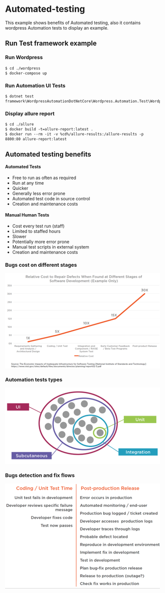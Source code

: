 # Automated-testing
This example shows benefits of Automated testing, also it contains wordpress Automation tests to display an example. 
## Run Test framework example
### Run Wordpress
```
$ cd ./wordpress
$ docker-compose up
```
### Run Automation UI Tests
```
$ dotnet test framework\WordpressAutomationDotNetCore\Wordpress.Automation.Test\Wordpress.Automation.Test.csproj
```
### Display allure report
```
$ cd ./allure
$ docker build -t=allure-report:latest .
$ docker run --rm -it -v %cd%/allure-results:/allure-results -p 8800:80 allure-report:latest
```

## Automated testing benefits
#### Automated Tests
* Free to run as often as required
* Run at any time
* Quicker
* Generally less error prone
* Automated test code in source control
* Creation and maintenance costs
#### Manual Human Tests
* Cost every test run (staff)
* Limited to staffed hours
* Slower
* Potentially more error prone
* Manual test scripts in external system
* Creation and maintenance costs

### Bugs cost on different stages
![](https://github.com/khdevnet/automated-testing/blob/master/src/bug-fix-costs-on-stages.png)
### Automation tests types
![](https://github.com/khdevnet/automated-testing/blob/master/src/test-types.png)
### Bugs detection and fix flows
![](https://github.com/khdevnet/automated-testing/blob/master/src/bugs-fix-verification.png)
